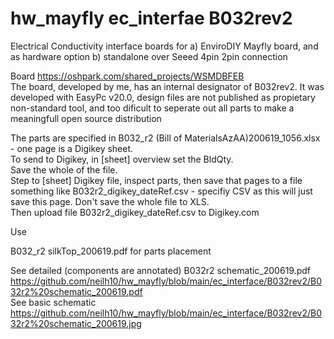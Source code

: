 # hw_mayfly ec_interfae B032rev2
Electrical Conductivity interface boards for a) EnviroDIY Mayfly board, and as hardware option b) standalone over Seeed 4pin 2pin connection

Board https://oshpark.com/shared_projects/WSMDBFEB    
The board, developed by me, has an internal designator of B032rev2. It was developed with EasyPc v20.0, design files are not published as propietary non-standard tool, and too dificult to seperate out all parts to make a meaningfull open source distribution    

The parts are specified in B032_r2 (Bill of MaterialsAzAA)200619_1056.xlsx - one page is a Digikey sheet.    
To send to Digikey, in [sheet]  overview set the BldQty.     
Save the whole of the file.    
Step to [sheet] Digikey file, inspect parts,  then  save that pages to a file something like B032r2_digikey_dateRef.csv - specifiy CSV as this will just save this page. Don't save the whole file to XLS.   
Then upload file B032r2_digikey_dateRef.csv  to Digikey.com    

Use    

B032_r2 silkTop_200619.pdf  for parts placement    

See detailed (components are annotated) B032r2 schematic_200619.pdf  https://github.com/neilh10/hw_mayfly/blob/main/ec_interface/B032rev2/B032r2%20schematic_200619.pdf   
See basic schematic    
https://github.com/neilh10/hw_mayfly/blob/main/ec_interface/B032rev2/B032r2%20schematic_200619.jpg    
